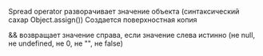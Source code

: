 Spread operator разворачивает значение объекта (синтаксический сахар Object.assign())
Создается поверхностная копия

&& возвращает значение справа, если значение слева истинно (не null, не undefined, не 0, не "", не false)
